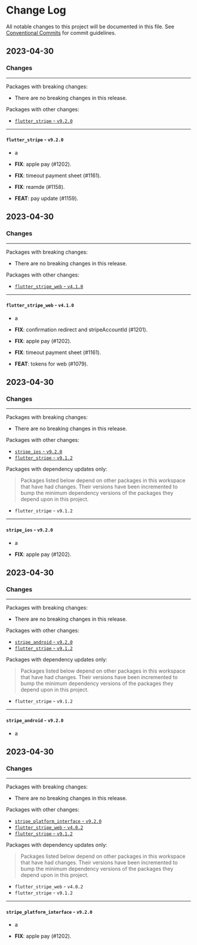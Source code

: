 # Change Log

All notable changes to this project will be documented in this file.
See [Conventional Commits](https://conventionalcommits.org) for commit guidelines.

## 2023-04-30

### Changes

---

Packages with breaking changes:

 - There are no breaking changes in this release.

Packages with other changes:

 - [`flutter_stripe` - `v9.2.0`](#flutter_stripe---v920)

---

#### `flutter_stripe` - `v9.2.0`

 - a

 - **FIX**: apple pay (#1202).
 - **FIX**: timeout payment sheet (#1161).
 - **FIX**: reamde (#1158).
 - **FEAT**: pay update (#1159).


## 2023-04-30

### Changes

---

Packages with breaking changes:

 - There are no breaking changes in this release.

Packages with other changes:

 - [`flutter_stripe_web` - `v4.1.0`](#flutter_stripe_web---v410)

---

#### `flutter_stripe_web` - `v4.1.0`

 - a

 - **FIX**: confirmation redirect and stripeAccountId (#1201).
 - **FIX**: apple pay (#1202).
 - **FIX**: timeout payment sheet (#1161).
 - **FEAT**: tokens for web (#1079).


## 2023-04-30

### Changes

---

Packages with breaking changes:

 - There are no breaking changes in this release.

Packages with other changes:

 - [`stripe_ios` - `v9.2.0`](#stripe_ios---v920)
 - [`flutter_stripe` - `v9.1.2`](#flutter_stripe---v912)

Packages with dependency updates only:

> Packages listed below depend on other packages in this workspace that have had changes. Their versions have been incremented to bump the minimum dependency versions of the packages they depend upon in this project.

 - `flutter_stripe` - `v9.1.2`

---

#### `stripe_ios` - `v9.2.0`

 - a

 - **FIX**: apple pay (#1202).


## 2023-04-30

### Changes

---

Packages with breaking changes:

 - There are no breaking changes in this release.

Packages with other changes:

 - [`stripe_android` - `v9.2.0`](#stripe_android---v920)
 - [`flutter_stripe` - `v9.1.2`](#flutter_stripe---v912)

Packages with dependency updates only:

> Packages listed below depend on other packages in this workspace that have had changes. Their versions have been incremented to bump the minimum dependency versions of the packages they depend upon in this project.

 - `flutter_stripe` - `v9.1.2`

---

#### `stripe_android` - `v9.2.0`

 - a


## 2023-04-30

### Changes

---

Packages with breaking changes:

 - There are no breaking changes in this release.

Packages with other changes:

 - [`stripe_platform_interface` - `v9.2.0`](#stripe_platform_interface---v920)
 - [`flutter_stripe_web` - `v4.0.2`](#flutter_stripe_web---v402)
 - [`flutter_stripe` - `v9.1.2`](#flutter_stripe---v912)

Packages with dependency updates only:

> Packages listed below depend on other packages in this workspace that have had changes. Their versions have been incremented to bump the minimum dependency versions of the packages they depend upon in this project.

 - `flutter_stripe_web` - `v4.0.2`
 - `flutter_stripe` - `v9.1.2`

---

#### `stripe_platform_interface` - `v9.2.0`

 - a

 - **FIX**: apple pay (#1202).


